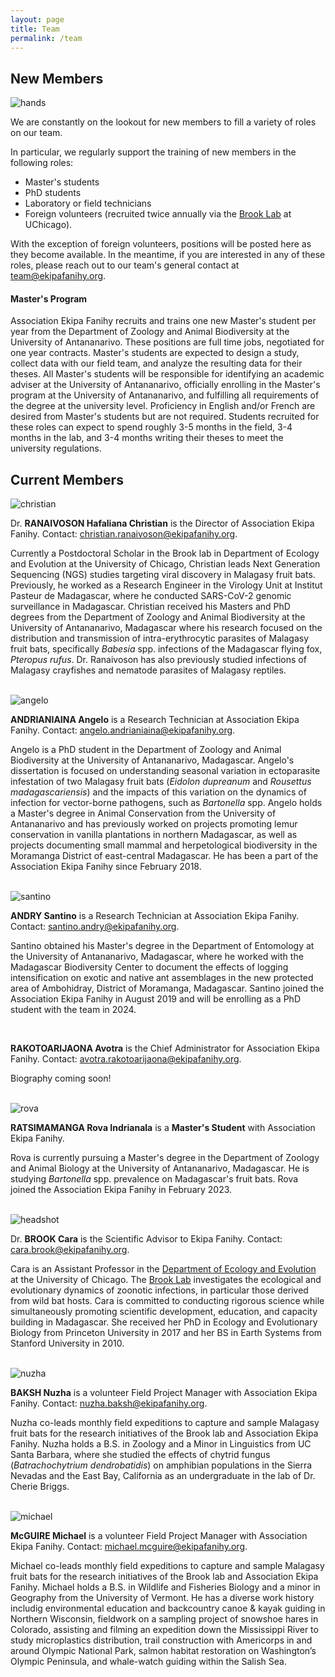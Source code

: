 ```yaml
---
layout: page
title: Team
permalink: /team
---
```

## New Members

<img src="/assets/team/Hands together.JPG" alt="hands" class="img-thumbnail float-end col-sm-3">

We are constantly on the lookout for new members to fill a variety of roles on our team. 

In particular, we regularly support the training of new members in the following roles:
- Master's students 
- PhD students 
- Laboratory or field technicians 
- Foreign volunteers (recruited twice annually via the [Brook Lab](https://brooklab.org/join) at UChicago).

With the exception of foreign volunteers, positions will be posted here as they become available. In the meantime, if you are interested in any of these roles, please reach out to our team's general contact at [team@ekipafanihy.org](mailto:team@ekipafanihy.org). 


#### Master's Program

Association Ekipa Fanihy recruits and trains one new Master's student per year from the Department of Zoology and Animal Biodiversity at the University of Antananarivo. These positions are full time jobs, negotiated for one year contracts. Master's students are expected to design a study, collect data with our field team, and analyze the resulting data for their theses. All Master's students will be responsible for identifying an academic adviser at the University of Antananarivo, officially enrolling in the Master's program at the University of Antananarivo, and fulfilling all requirements of the degree at the university level. Proficiency in English and/or French are desired from Master's students but are not required. Students recruited for these roles can expect to spend roughly 3-5 months in the field, 3-4 months in the lab, and 3-4 months writing their theses to meet the university regulations.


## Current Members
	
<img src="/assets/team/christian_ranaivoson.jpg" alt="christian" class="img-thumbnail float-start col-md-3" />

Dr. **RANAIVOSON Hafaliana Christian** is the Director of Association Ekipa Fanihy. Contact: [christian.ranaivoson@ekipafanihy.org](mailto:christian.ranaivoson@ekipafanihy.org).

Currently a Postdoctoral Scholar in the Brook lab in Department of Ecology and Evolution at the University of Chicago, Christian leads Next Generation Sequencing (NGS) studies targeting viral discovery in Malagasy fruit bats. Previously, he worked as a Research Engineer in the Virology Unit at Institut Pasteur de Madagascar, where he conducted SARS-CoV-2 genomic surveillance in Madagascar. Christian received his Masters and PhD degrees from the Department of Zoology and Animal Biodiversity at the University of Antananarivo, Madagascar where his research focused on the distribution and transmission of intra-erythrocytic parasites of Malagasy fruit bats, specifically *Babesia* spp. infections of the Madagascar flying fox, *Pteropus rufus*. Dr. Ranaivoson has also previously studied infections of Malagasy crayfishes and nematode parasites of Malagasy reptiles.

<div style="clear:both;">&nbsp;</div>

<img src="/assets/team/angelo_andrianiaina.jpg" alt="angelo" class="img-thumbnail float-start col-md-3" />

**ANDRIANIAINA Angelo** is a Research Technician at Association Ekipa Fanihy. Contact: [angelo.andrianiaina@ekipafanihy.org](mailto:angelo.andrianiaina@ekipafanihy.org).

Angelo is a PhD student in the Department of Zoology and Animal Biodiversity at the University of Antananarivo, Madagascar. Angelo's dissertation is focused on understanding seasonal variation in ectoparasite infestation of two Malagasy fruit bats (*Eidolon dupreanum* and *Rousettus madagascariensis*) and the impacts of this variation on the dynamics of infection for vector-borne pathogens, such as *Bartonella* spp. Angelo holds a Master's degree in Animal Conservation from the University of Antananarivo and has previously worked on projects promoting lemur conservation in vanilla plantations in northern Madagascar, as well as projects documenting small mammal and herpetological biodiversity in the Moramanga District of east-central Madagascar. He has been a part of the Association Ekipa Fanihy since February 2018.

<div style="clear:both;">&nbsp;</div>

<img src="/assets/team/santino_andry.jpg" alt="santino" class="img-thumbnail float-start col-md-3" />

**ANDRY Santino** is a Research Technician at Association Ekipa Fanihy. Contact: [santino.andry@ekipafanihy.org](mailto:santino.andry@ekipafanihy.org).

Santino obtained his Master's degree in the Department of Entomology at the University of Antananarivo, Madagascar, where he worked with the Madagascar Biodiversity Center to document the effects of logging intensification on exotic and native ant assemblages in the new protected area of Ambohidray, District of Moramanga, Madagascar. Santino joined the Association Ekipa Fanihy in August 2019 and will be enrolling as a PhD student with the team in 2024.

<div style="clear:both;">&nbsp;</div>

**RAKOTOARIJAONA Avotra** is the Chief Administrator for Association Ekipa Fanihy.  Contact: [avotra.rakotoarijaona@ekipafanihy.org](mailto:avotra.rakotoarijaona@ekipafanihy.org).

Biography coming soon!

<div style="clear:both;">&nbsp;</div>


<img src="/assets/team/rova_indrianala_ratsimamanga .jpg" alt="rova" class="img-thumbnail float-start col-md-3" />

**RATSIMAMANGA Rova Indrianala** is a **Master's Student** with Association Ekipa Fanihy.

Rova is currently pursuing a Master's degree in the Department of Zoology and Animal Biology at the University of Antananarivo, Madagascar. He is studying *Bartonella* spp. prevalence on Madagascar's fruit bats. Rova joined the Association Ekipa Fanihy in February 2023.  

<div style="clear:both;">&nbsp;</div>

<img src="/assets/team/carabrook-headshot-2020.jpeg" alt="headshot" class="img-thumbnail float-start col-md-3" />

Dr. **BROOK Cara** is the Scientific Advisor to Ekipa Fanihy. Contact: [cara.brook@ekipafanihy.org](mailto:cara.brook@ekipafanihy.org).

Cara is an Assistant Professor in the [Department of Ecology and Evolution](https://ecologyandevolution.uchicago.edu/) at the University of Chicago. The [Brook Lab](https://brooklab.org) investigates the ecological and evolutionary dynamics of zoonotic infections, in particular those derived from wild bat hosts. Cara is committed to conducting rigorous science while simultaneously promoting scientific development, education, and capacity building in Madagascar. She received her PhD in Ecology and Evolutionary Biology from Princeton University in 2017 and her BS in Earth Systems from Stanford University in 2010. 

<div style="clear:both;">&nbsp;</div>

<img src="/assets/team/nuzha_baksh.jpg" alt="nuzha" class="img-thumbnail float-start col-md-3" />

**BAKSH Nuzha** is a volunteer Field Project Manager with Association Ekipa Fanihy. Contact: [nuzha.baksh@ekipafanihy.org](mailto:nuzha.baksh@ekipafanihy.org).

Nuzha co-leads monthly field expeditions to capture and sample Malagasy fruit bats for the research initiatives of the Brook lab and Association Ekipa Fanihy. Nuzha holds a B.S. in Zoology and a Minor in Linguistics from UC Santa Barbara, where she studied the effects of chytrid fungus (*Batrachochytrium dendrobatidis*) on amphibian populations in the Sierra Nevadas and the East Bay, California as an undergraduate in the lab of Dr. Cherie Briggs.

<div style="clear:both;">&nbsp;</div>

<img src="/assets/team/michael_mcguire.jpg" alt="michael" class="img-thumbnail float-start col-md-3" />

**McGUIRE Michael**  is a volunteer Field Project Manager with Association Ekipa Fanihy. Contact: [michael.mcguire@ekipafanihy.org](mailto:michael.mcguire@ekipafanihy.org).

Michael co-leads monthly field expeditions to capture and sample Malagasy fruit bats for the research initiatives of the Brook lab and Association Ekipa Fanihy. Michael holds a B.S. in Wildlife and Fisheries Biology and a minor in Geography from the University of Vermont. He has a diverse work history includig environmental education and backcountry canoe & kayak guiding in Northern Wisconsin, fieldwork on a sampling project of snowshoe hares in Colorado, assisting and filming an expedition down the Mississippi River to study microplastics distribution, trail construction with Americorps in and around Olympic National Park, salmon habitat restoration on Washington’s Olympic Peninsula, and whale-watch guiding within the Salish Sea.
